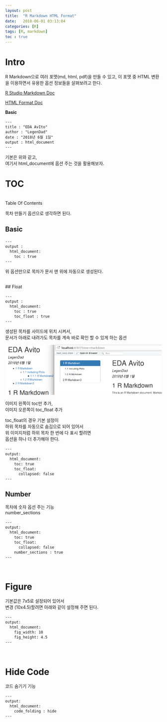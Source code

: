 ```yaml
---
layout: post
title:  "R Markdown HTML Format"
date:   2018-06-01 03:13:04
categories: [R]
tags: [R, markdown]
toc : true
---
```



# Intro

R Markdown으로 여러 포맷(md, html, pdf)을 만들 수 있고, 이 포맷 중 HTML 변환을 이용하면서 유용한 옵션 정보들을 살펴보려고 한다.

[R Studio Markdown Doc](https://rmarkdown.rstudio.com/index.html)  

[HTML Format Doc](https://rmarkdown.rstudio.com/html_document_format.html)

**Basic**
```
---
title : "EDA AvIto"
author : "LegenDad"
date : "2018년 6월 1일"
output : html_document
---
```
기본은 위와 같고,  
여기서 html_document에 옵션 주는 것을 활용해보자.


# TOC

<br>
Table Of Contents

목차 만들기 옵션으로 생각하면 된다.

## Basic

```
---
output :
  html_document:
    toc : true
---
```
위 옵션만으로 목차가 문서 맨 위에 자동으로 생성된다.

<br>
## Float

```
---
output :
  html_document:
    toc : true
    toc_float : true
---
```
생성된 목차를 사이드에 위치 시켜서,  
문서가 아래로 내려가도 목차를 계속 바로 확인 할 수 있게 하는 옵션  

![](/images/2018.06/toc_float.png)  

이미지 왼쪽이 toc만 추가,  
이미지 오른쪽이 toc_float 추가  

toc_float의 경우 기본 설정이  
하위 목차를 자동으로 숨김으로 되어 있어서  
위 이미지처럼 하위 목차 한 번에 다 표시 할려면  
옵션을 하나 더 추가해야 한다.

```
---
output:
  html_document:
    toc: true  
    toc_float:  
      collapsed: false
---
```

## Number

목차에 숫자 옵션 주는 기능  
number_sections
```
---
output:
  html_document:
    toc: true  
    toc_float:  
      collapsed: false
    number_sections : true
---
```
<br>

# Figure

기본값은 7x5로 설정되어 있어서  
변경 (10x4.5)할려면 아래와 같이 설정해 주면 된다.
```
---
output:
  html_document:
    fig_width: 10
    fig_height: 4.5
---
```
<br>

# Hide Code  

코드 숨기기 기능
```
---
output:
  html_document:
    code_folding : hide
---
```
